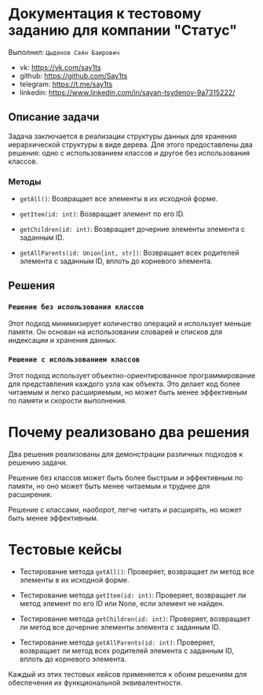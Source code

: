 # Документация к тестовому заданию для компании "Статус"
Выполнил: `Цыденов Саян Баирович`

- vk: https://vk.com/say1ts
- github: https://github.com/Say1ts
- telegram: https://t.me/say1ts
- linkedin: https://www.linkedin.com/in/sayan-tsydenov-9a7315222/

## Описание задачи
Задача заключается в реализации структуры данных для хранения иерархической структуры в виде дерева. Для этого предоставлены два решения: одно с использованием классов и другое без использования классов.

### Методы
- `getAll()`: Возвращает все элементы в их исходной форме.
- `getItem(id: int)`: Возвращает элемент по его ID.

- `getChildren(id: int)`: Возвращает дочерние элементы элемента с заданным ID.
- `getAllParents(id: Union[int, str])`: Возвращает всех родителей элемента с заданным ID, вплоть до корневого элемента.

## Решения
### `Решение без использования классов`
Этот подход минимизирует количество операций и использует меньше памяти. Он основан на использовании словарей и списков для индексации и хранения данных.


### `Решение с использованием классов`
Этот подход использует объектно-ориентированное программирование для представления каждого узла как объекта. Это делает код более читаемым и легко расширяемым, но может быть менее эффективным по памяти и скорости выполнения.


# Почему реализовано два решения
Два решения реализованы для демонстрации различных подходов к решению задачи. 

Решение без классов может быть более быстрым и эффективным по памяти, но оно может быть менее читаемым и труднее для расширения. 

Решение с классами, наоборот, легче читать и расширять, но может быть менее эффективным.

# Тестовые кейсы
- Тестирование метода `getAll()`: Проверяет, возвращает ли метод все элементы в их исходной форме.

- Тестирование метода `getItem(id: int)`: Проверяет, возвращает ли метод элемент по его ID или None, если элемент не найден.

- Тестирование метода `getChildren(id: int)`: Проверяет, возвращает ли метод все дочерние элементы элемента с заданным ID.

- Тестирование метода `getAllParents(id: int)`: Проверяет, возвращает ли метод всех родителей элемента с заданным ID, вплоть до корневого элемента.

Каждый из этих тестовых кейсов применяется к обоим решениям для обеспечения их функциональной эквивалентности.
